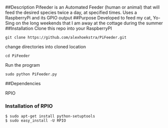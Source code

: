 ##Description
Pifeeder is an Automated Feeder (human or animal) that will feed
the desired species twice a day, at specified times. Uses a 
RaspberryPi and its GPIO output
##Purpose
Developed to feed my cat, Yo-Sing on the long weekends that I am
away at the cottage during the summer
##Installation
Clone this repo into your RaspberryPI

	git clone https://github.com/alexhoekstra/PiFeeder.git

change directories into cloned location

	cd PiFeeder

Run the program 

	sudo python PiFeeder.py 
  
##Dependencies

RPIO

### Installation of RPIO ###

	$ sudo apt-get install python-setuptools
	$ sudo easy_install -U RPIO